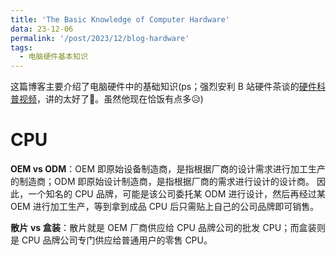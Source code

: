 ```yaml
---
title: 'The Basic Knowledge of Computer Hardware'
data: 23-12-06
permalink: '/post/2023/12/blog-hardware'
tags:
  - 电脑硬件基本知识
---
```


<p style="text-align:justify; text-justify:inter-ideograph;">这篇博客主要介绍了电脑硬件中的基础知识(ps；强烈安利 B 站硬件茶谈的<a href="https://space.bilibili.com/14871346/channel/collectiondetail?sid=550815" target="_blank">硬件科普视频</a>，讲的太好了🙂。虽然他现在恰饭有点多😥)</p>

<h1>CPU</h1>

<p style="text-align:justify; text-justify:inter-ideograph;"><b>OEM vs ODM</b>：OEM 即原始设备制造商，是指根据厂商的设计需求进行加工生产的制造商；ODM 即原始设计制造商，是指根据厂商的需求进行设计的设计商。
因此，一个知名的 CPU 品牌，可能是该公司委托某 ODM 进行设计，然后再经过某 OEM 进行加工生产，等到拿到成品 CPU 后只需贴上自己的公司品牌即可销售。</p>

<p style="text-align:justify; text-justify:inter-ideograph;"><b>散片 vs 盒装</b>：散片就是 OEM 厂商供应给 CPU 品牌公司的批发 CPU；而盒装则是 CPU 品牌公司专门供应给普通用户的零售 CPU。</p>
